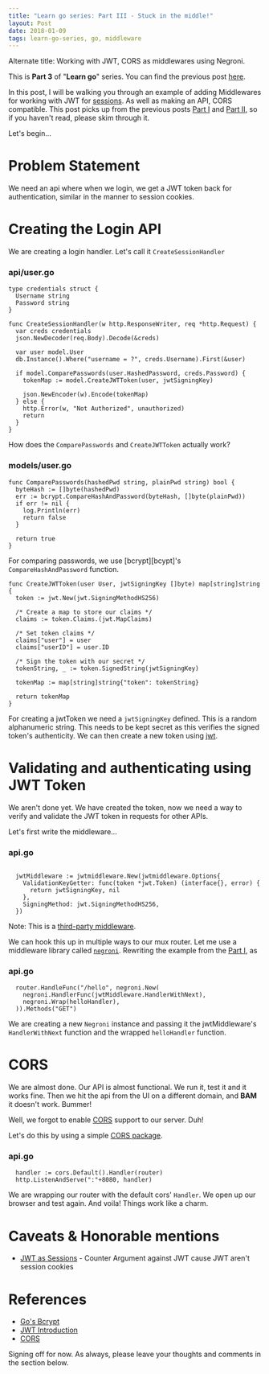 ```yaml
---
title: "Learn go series: Part III - Stuck in the middle!"
layout: Post
date: 2018-01-09
tags: learn-go-series, go, middleware
---
```


Alternate title: Working with JWT, CORS as middlewares using Negroni.

This is **Part 3** of "**Learn go**" series. You can find the previous post [here][LearnGoPartII].

In this post, I will be walking you through an example of adding Middlewares for working with JWT for [sessions][Joepie91]. As well as making an API, CORS compatible. This post picks up from the previous posts [Part I][LearnGoPartI] and [Part II][LearnGoPartII], so if you haven't read, please skim through it.

Let's begin...

# Problem Statement

We need an api where when we login, we get a JWT token back for authentication, similar in the manner to session cookies.

# Creating the Login API

We are creating a login handler. Let's call it `CreateSessionHandler`

### api/user.go

```golang
type credentials struct {
  Username string
  Password string
}

func CreateSessionHandler(w http.ResponseWriter, req *http.Request) {
  var creds credentials
  json.NewDecoder(req.Body).Decode(&creds)

  var user model.User
  db.Instance().Where("username = ?", creds.Username).First(&user)

  if model.ComparePasswords(user.HashedPassword, creds.Password) {
    tokenMap := model.CreateJWTToken(user, jwtSigningKey)

    json.NewEncoder(w).Encode(tokenMap)
  } else {
    http.Error(w, "Not Authorized", unauthorized)
    return
  }
}
```

How does the `ComparePasswords` and `CreateJWTToken` actually work?

### models/user.go

```golang
func ComparePasswords(hashedPwd string, plainPwd string) bool {
  byteHash := []byte(hashedPwd)
  err := bcrypt.CompareHashAndPassword(byteHash, []byte(plainPwd))
  if err != nil {
    log.Println(err)
    return false
  }

  return true
}
```
For comparing passwords, we use [bcrypt][bcypt]'s `CompareHashAndPassword` function.

```golang
func CreateJWTToken(user User, jwtSigningKey []byte) map[string]string {
  token := jwt.New(jwt.SigningMethodHS256)

  /* Create a map to store our claims */
  claims := token.Claims.(jwt.MapClaims)

  /* Set token claims */
  claims["user"] = user
  claims["userID"] = user.ID

  /* Sign the token with our secret */
  tokenString, _ := token.SignedString(jwtSigningKey)

  tokenMap := map[string]string{"token": tokenString}

  return tokenMap
}
```

For creating a jwtToken we need a `jwtSigningKey` defined. This is a random alphanumeric string. This needs to be kept secret as this verifies the signed token's authenticity. We can then create a new token using [jwt][JWT-Go].

# Validating and authenticating using JWT Token

We aren't done yet. We have created the token, now we need a way to verify and validate the JWT token in requests for other APIs.

Let's first write the middleware...

### api.go
```golang

  jwtMiddleware := jwtmiddleware.New(jwtmiddleware.Options{
    ValidationKeyGetter: func(token *jwt.Token) (interface{}, error) {
      return jwtSigningKey, nil
    },
    SigningMethod: jwt.SigningMethodHS256,
  })
```
Note: This is a [third-party middleware][Auth0Middleware].

We can hook this up in multiple ways to our mux router. Let me use a middleware library called [`negroni`][negroni]. Rewriting the example from the [Part I][LearnGoPartI], as

### api.go
```golang
  router.HandleFunc("/hello", negroni.New(
    negroni.HandlerFunc(jwtMiddleware.HandlerWithNext),
    negroni.Wrap(helloHandler),
  )).Methods("GET")
```

We are creating a new `Negroni` instance and passing it the jwtMiddleware's `HandlerWithNext` function and the wrapped `helloHandler` function.

# CORS

We are almost done. Our API is almost functional. We run it, test it and it works fine. Then we hit the api from the UI on a different domain, and **BAM** it doesn't work. Bummer!

Well, we forgot to enable [CORS][MozillaCORS] support to our server. Duh!

Let's do this by using a simple [CORS package][CORSPackage].

### api.go
```golang
  handler := cors.Default().Handler(router)
  http.ListenAndServe(":"+8080, handler)
```

We are wrapping our router with the default cors' `Handler`. We open up our browser and test again. And voila! Things work like a charm.

# Caveats & Honorable mentions

  * [JWT as Sessions][Joepie91] - Counter Argument against JWT cause JWT aren't session cookies

# References

  * [Go's Bcrypt][bcrypt]
  * [JWT Introduction][JWT-Intro]
  * [CORS][MozillaCORS]

Signing off for now. As always, please leave your thoughts and comments in the section below.

[LearnGoPartI]: http://blog.gauravagarwalr.com/posts/2017-12-18-learn-go-series-part-1/
[LearnGoPartII]: https://blog.gauravagarwalr.com/posts/2017-12-25-learn-go-series-part-2/
[bcrypt]: https://godoc.org/golang.org/x/crypto/bcrypt
[JWT-Go]: https://github.com/dgrijalva/jwt-go
[Auth0Middleware]: https://github.com/auth0/go-jwt-middleware
[negroni]: https://github.com/urfave/negroni
[MozillaCORS]: https://developer.mozilla.org/en-US/docs/Web/HTTP/CORS
[CORSPackage]: https://github.com/rs/cors
[Joepie91]: http://cryto.net/~joepie91/blog/2016/06/13/stop-using-jwt-for-sessions/
[JWT-Intro]: https://jwt.io/introduction/
